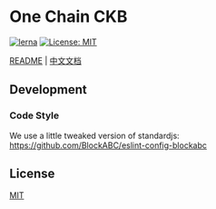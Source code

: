 # One Chain CKB

[![lerna](https://img.shields.io/badge/maintained%20with-lerna-cc00ff.svg)](https://lerna.js.org/)
[![License: MIT](https://img.shields.io/badge/License-MIT-yellow.svg)](https://opensource.org/licenses/MIT)

[README](README.md) | [中文文档](README.zh.md)


## Development

### Code Style

We use a little tweaked version of standardjs: https://github.com/BlockABC/eslint-config-blockabc


## License

[MIT](LICENSE)

